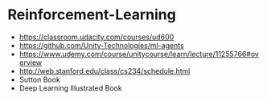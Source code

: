 # Reinforcement-Learning
- https://classroom.udacity.com/courses/ud600
- https://github.com/Unity-Technologies/ml-agents
- https://www.udemy.com/course/unitycourse/learn/lecture/11255766#overview
- http://web.stanford.edu/class/cs234/schedule.html
- Sutton Book
- Deep Learning Illustrated Book
